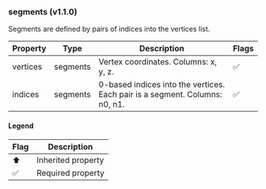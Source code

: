 ### segments (v1.1.0)
Segments are defined by pairs of indices into the vertices list.

| Property | Type | Description | Flags |
|---|---|---|---|
| vertices | segments | Vertex coordinates. Columns: x, y, z. | ✅ |
| indices | segments | 0-based indices into the vertices. Each pair is a segment. Columns: n0, n1. | ✅ |


#### Legend

| Flag | Description |
| --- | --- |
| ⬆️ | Inherited property |
| ✅ | Required property |

